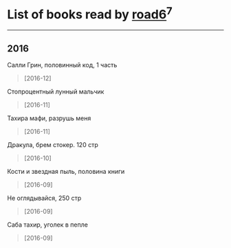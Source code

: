 # List of books read by [road6](http://vk.com/id43327312)<sup>7</sup>
---

## 2016

Салли Грин, половинный код, 1 часть
> [2016-12] 


Стопроцентный лунный мальчик
> [2016-11] 


Тахира мафи, разрушь меня
> [2016-11] 


Дракула,  брем стокер. 120 стр
> [2016-10] 


Кости и звездная пыль, половина книги
> [2016-09] 


Не оглядывайся, 250 стр
> [2016-09] 


Саба тахир, уголек в пепле
> [2016-09] 



